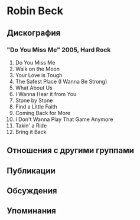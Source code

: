 # Robin Beck



## Дискография

### "Do You Miss Me" 2005, Hard Rock

01. Do You Miss Me
02. Walk on the Moon
03. Your Love is Tough
04. The Safest Place (I Wanna Be Strong)
05. What About Us
06. I Wanna Hear it from You
07. Stone by Stone
08. Find a Little Faith
09. Coming Back for More
10. I Don't Wanna Play That Game Anymore
11. Takin' a Ride
12. Bring it Back


## Отношения с другими группами


## Публикации


## Обсуждения


## Упоминания

